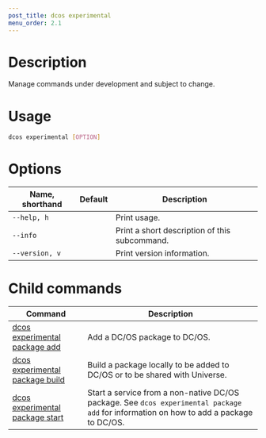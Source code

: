 ```yaml
---
post_title: dcos experimental
menu_order: 2.1
---
```

    
# Description
Manage commands under development and subject to change.

# Usage

```bash
dcos experimental [OPTION]
```

# Options

| Name, shorthand | Default | Description |
|---------|-------------|-------------|
| `--help, h`   |             |  Print usage. |
| `--info`   |             |  Print a short description of this subcommand. |
| `--version, v`   |             | Print version information. |  

# Child commands

| Command | Description |
|---------|-------------|
| [dcos experimental package add](/docs/1.9/cli/command-reference/dcos-experimental/dcos-experimental-package-add/)   |  Add a DC/OS package to DC/OS. |     
| [dcos experimental package build](/docs/1.9/cli/command-reference/dcos-experimental/dcos-experimental-package-build/)   |  Build a package locally to be added to DC/OS or to be shared with Universe. |     
| [dcos experimental package start](/docs/1.9/cli/command-reference/dcos-experimental/dcos-experimental-package-start/)   |  Start a service from a non-native DC/OS package. See `dcos experimental package add` for information on how to add a package to DC/OS. |   